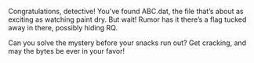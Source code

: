 Congratulations, detective! You’ve found ABC.dat, the file that’s about as exciting as watching paint dry. But wait! Rumor has it there’s a flag tucked away in there, possibly hiding RQ.

Can you solve the mystery before your snacks run out? Get cracking, and may the bytes be ever in your favor!
